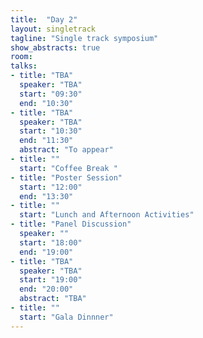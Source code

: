 ```yaml
---
title:  "Day 2"
layout: singletrack
tagline: "Single track symposium"
show_abstracts: true
room: 
talks:
- title: "TBA"
  speaker: "TBA"
  start: "09:30"
  end: "10:30"
- title: "TBA"
  speaker: "TBA"
  start: "10:30"
  end: "11:30"
  abstract: "To appear"
- title: ""
  start: "Coffee Break "
- title: "Poster Session"
  start: "12:00"
  end: "13:30"
- title: ""
  start: "Lunch and Afternoon Activities"
- title: "Panel Discussion"
  speaker: ""
  start: "18:00"
  end: "19:00"
- title: "TBA"
  speaker: "TBA"
  start: "19:00"
  end: "20:00"
  abstract: "TBA"
- title: ""
  start: "Gala Dinnner"
---
```

